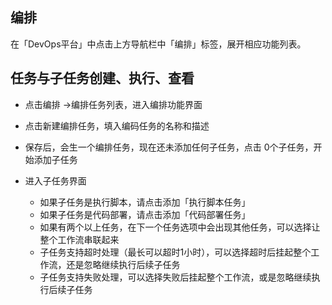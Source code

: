 ##  编排

在「DevOps平台」中点击上方导航栏中「编排」标签，展开相应功能列表。

##  任务与子任务创建、执行、查看 

* 点击编排 ->编排任务列表，进入编排功能界面

* 点击新建编排任务，填入编码任务的名称和描述

* 保存后，会生一个编排任务，现在还未添加任何子任务，点击 0个子任务，开始添加子任务

* 进入子任务界面

  *  如果子任务是执行脚本，请点击添加「执行脚本任务」
  *  如果子任务是代码部署，请点击添加「代码部署任务」
  *  如果有两个以上任务，在下一个任务选项中会出现其他任务，可以选择让整个工作流串联起来
  *  子任务支持超时处理（最长可以超时1小时），可以选择超时后挂起整个工作流，还是忽略继续执行后续子任务
  *  子任务支持失败处理，可以选择失败后挂起整个工作流，或是忽略继续执行后续子任务